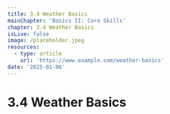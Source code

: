 ```yaml
---
title: 3.4 Weather Basics
mainChapter: 'Basics II: Core Skills'
chapter: 3.4 Weather Basics
isLive: false
image: /placeholder.jpeg
resources:
  - type: article
    url: 'https://www.example.com/weather-basics'
date: '2025-01-06'
---
```


# 3.4 Weather Basics
